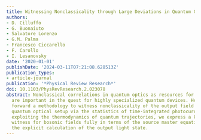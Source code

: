```yaml
---
title: Witnessing Nonclassicality through Large Deviations in Quantum Optics
authors:
- D. Cilluffo
- G. Buonaiuto
- Salvatore Lorenzo
- G.M. Palma
- Francesco Ciccarello
- F. Carollo
- I. Lesanovsky
date: '2020-01-01'
publishDate: '2024-03-11T07:21:08.628513Z'
publication_types:
- article-journal
publication: '*Physical Review Research*'
doi: 10.1103/PhysRevResearch.2.023078
abstract: Nonclassical correlations in quantum optics as resources for quantum computation
  are important in the quest for highly specialized quantum devices. Here, we put
  forward a methodology to witness nonclassicality of the output field from a generic
  quantum optical setup via the statistics of time-integrated photocurrents. Specifically,
  exploiting the thermodynamics of quantum trajectories, we express a known nonclassicality
  witness for bosonic fields fully in terms of the source master equation, thus bypassing
  the explicit calculation of the output light state.
---
```

